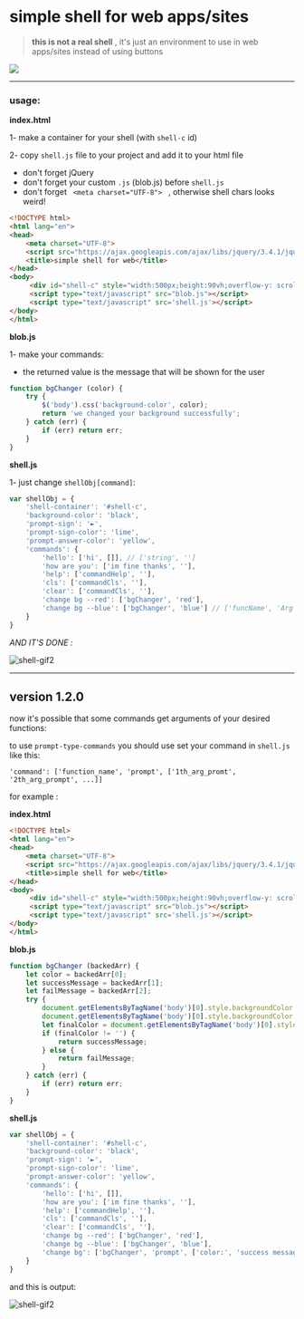 # simple shell for web apps/sites

> **this is not a real shell** , it's just an environment to use in web apps/sites instead of using buttons

![](https://github.com/ashkan-nasirzadeh/simpleShell/blob/master/README%20assets/shell-gif.gif?raw=true)

---

### usage:

**index.html**

1- make a container for your shell (with `shell-c` id)

2- copy `shell.js` file to your project and add it to your html file

- don't forget jQuery
- don't forget your custom `.js` (blob.js) before `shell.js`
- don't forget `  <meta charset="UTF-8">  ` , otherwise shell chars looks weird! 

```html
<!DOCTYPE html>
<html lang="en">
<head>
    <meta charset="UTF-8">
    <script src="https://ajax.googleapis.com/ajax/libs/jquery/3.4.1/jquery.min.js"></script>
    <title>simple shell for web</title>
</head>
<body>
     <div id="shell-c" style="width:500px;height:90vh;overflow-y: scroll;"></div>
     <script type="text/javascript" src="blob.js"></script>
     <script type="text/javascript" src='shell.js'></script>
</body>
</html>
```

**blob.js**

1- make your commands:

- the returned value is the message that will be shown for the user

```javascript
function bgChanger (color) {
    try {
        $('body').css('background-color', color);
        return 'we changed your background successfully';
    } catch (err) {
        if (err) return err;
    }
}
```

**shell.js**

1- just change `shellObj[command]`:

```javascript
var shellObj = {
    'shell-container': '#shell-c',
    'background-color': 'black',
    'prompt-sign': '►',
    'prompt-sign-color': 'lime',
    'prompt-answer-color': 'yellow',
    'commands': {
        'hello': ['hi', []], // ['string', '']
        'how are you': ['im fine thanks', ''],
        'help': ['commandHelp', ''],
        'cls': ['commandCls', ''],
        'clear': ['commandCls', ''],
        'change bg --red': ['bgChanger', 'red'],
        'change bg --blue': ['bgChanger', 'blue'] // ['funcName', 'Arg']
    }
}
```

*AND IT'S DONE :*

![shell-gif2](https://github.com/ashkan-nasirzadeh/simpleShell/blob/master/README%20assets/shell-gif2.gif?raw=true)

---

## version 1.2.0

now it's possible that some commands get arguments of your desired functions:

to use `prompt-type-commands` you should use set your command in `shell.js` like this:

`'command': ['function_name', 'prompt', ['1th_arg_promt', '2th_arg_prompt', ...]]`

for example :

**index.html**

```html
<!DOCTYPE html>
<html lang="en">
<head>
    <meta charset="UTF-8">
    <script src="https://ajax.googleapis.com/ajax/libs/jquery/3.4.1/jquery.min.js"></script>
    <title>simple shell for web</title>
</head>
<body>
     <div id="shell-c" style="width:500px;height:90vh;overflow-y: scroll;"></div>
     <script type="text/javascript" src="blob.js"></script>
     <script type="text/javascript" src='shell.js'></script>
</body>
</html>
```

**blob.js**

```javascript
function bgChanger (backedArr) {
    let color = backedArr[0];
    let successMessage = backedArr[1];
    let failMessage = backedArr[2];
    try {
        document.getElementsByTagName('body')[0].style.backgroundColor = "";
        document.getElementsByTagName('body')[0].style.backgroundColor = color;
        let finalColor = document.getElementsByTagName('body')[0].style.backgroundColor;
        if (finalColor != '') {
            return successMessage;
        } else {
            return failMessage;
        }
    } catch (err) {
        if (err) return err;
    }
}
```

**shell.js**

```javascript
var shellObj = {
    'shell-container': '#shell-c',
    'background-color': 'black',
    'prompt-sign': '►',
    'prompt-sign-color': 'lime',
    'prompt-answer-color': 'yellow',
    'commands': {
        'hello': ['hi', []],
        'how are you': ['im fine thanks', ''],
        'help': ['commandHelp', ''],
        'cls': ['commandCls', ''],
        'clear': ['commandCls', ''],
        'change bg --red': ['bgChanger', 'red'],
        'change bg --blue': ['bgChanger', 'blue'],
        'change bg': ['bgChanger', 'prompt', ['color:', 'success message:', 'fail message:']]
    }
}
```

and this is output:

![shell-gif2](https://github.com/ashkan-nasirzadeh/simpleShell/blob/master/README%20assets/shell-gif3.gif?raw=true)